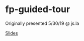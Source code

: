 # fp-guided-tour
Originally presented 5/30/19 @ js.la

[Slides](https://docs.google.com/presentation/d/19eE64MsUqRkl_v2hGchCmP-dsEq1lintClBPFUVBcuM/edit?usp=sharing)
